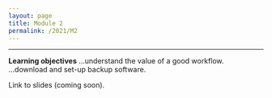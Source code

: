 ```yaml
---
layout: page
title: Module 2
permalink: /2021/M2
---
```


---
**Learning objectives**
...understand the value of a good workflow.
...download and set-up backup software.

Link to slides (coming soon).